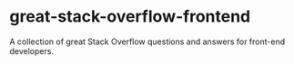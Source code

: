 # great-stack-overflow-frontend
A collection of great Stack Overflow questions and answers for front-end developers.
